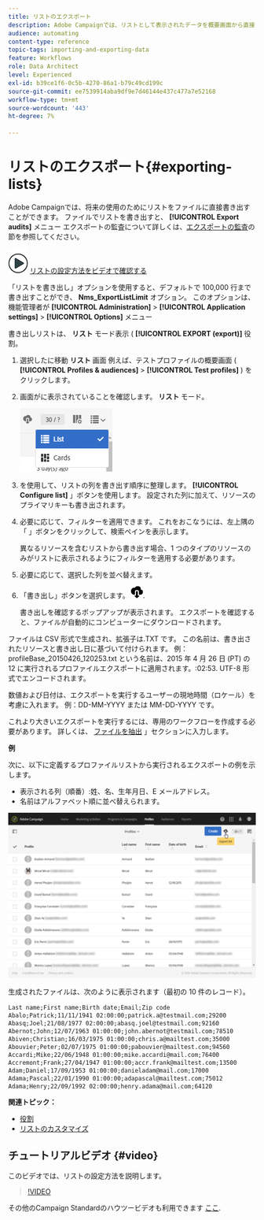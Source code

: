```yaml
---
title: リストのエクスポート
description: Adobe Campaignでは、リストとして表示されたデータを概要画面から直接ファイルに書き出し、後で使用することができます。
audience: automating
content-type: reference
topic-tags: importing-and-exporting-data
feature: Workflows
role: Data Architect
level: Experienced
exl-id: b39ce1f6-0c5b-4270-86a1-b79c49cd199c
source-git-commit: ee7539914aba9df9e7d46144e437c477a7e52168
workflow-type: tm+mt
source-wordcount: '443'
ht-degree: 7%

---
```


# リストのエクスポート{#exporting-lists}

Adobe Campaignでは、将来の使用のためにリストをファイルに直接書き出すことができます。 ファイルでリストを書き出すと、 **[!UICONTROL Export audits]** メニュー エクスポートの監査について詳しくは、[エクスポートの監査](../../administration/using/auditing-export-logs.md)の節を参照してください。

![](assets/do-not-localize/how-to-video.png) [リストの設定方法をビデオで確認する](#video)

「リストを書き出し」オプションを使用すると、デフォルトで 100,000 行まで書き出すことができ、 **Nms_ExportListLimit** オプション。 このオプションは、機能管理者が **[!UICONTROL Administration]** > **[!UICONTROL Application settings]** > **[!UICONTROL Options]** メニュー

書き出しリストは、 **リスト** モード表示 ( **[!UICONTROL EXPORT (export)]** 役割。

1. 選択したに移動 **リスト** 画面 例えば、テストプロファイルの概要画面 ( **[!UICONTROL Profiles & audiences]** > **[!UICONTROL Test profiles]** ) をクリックします。
1. 画面がに表示されていることを確認します。 **リスト** モード。

   ![](assets/export_list_mode_switch.png)

1. を使用して、リストの列を書き出す順序に整理します。 **[!UICONTROL Configure list]** 」ボタンを使用します。 設定された列に加えて、リソースのプライマリキーも書き出されます。
1. 必要に応じて、フィルターを適用できます。 これをおこなうには、左上隅の「 」ボタンをクリックして、検索ペインを表示します。

   異なるリソースを含むリストから書き出す場合、1 つのタイプのリソースのみがリストに表示されるようにフィルターを適用する必要があります。

1. 必要に応じて、選択した列を並べ替えます。
1. 「書き出し」ボタンを選択します。 ![](assets/exportlistbutton.png).

   書き出しを確認するポップアップが表示されます。 エクスポートを確認すると、ファイルが自動的にコンピューターにダウンロードされます。

ファイルは CSV 形式で生成され、拡張子は.TXT です。 この名前は、書き出されたリソースと書き出し日に基づいて付けられます。 例：profileBase_20150426_120253.txt という名前は、2015 年 4 月 26 日 (PT) の 12 に実行されるプロファイルエクスポートに適用されます。:02:53. UTF-8 形式でエンコードされます。

数値および日付は、エクスポートを実行するユーザーの現地時間（ロケール）を考慮に入れます。 例：DD-MM-YYYY または MM-DD-YYYY です。

これより大きいエクスポートを実行するには、専用のワークフローを作成する必要があります。 詳しくは、 [ファイルを抽出](../../automating/using/extract-file.md) 」セクションに入力します。

**例**

次に、以下に定義するプロファイルリストから実行されるエクスポートの例を示します。

* 表示される列（順番）:姓、名、生年月日、E メールアドレス。
* 名前はアルファベット順に並べ替えられます。

![](assets/export_list_example1.png)

生成されたファイルは、次のように表示されます（最初の 10 件のレコード）。

```
Last name;First name;Birth date;Email;Zip code
Abalo;Patrick;11/11/1941 02:00:00;patrick.a@testmail.com;29200
Abasq;Joel;21/08/1977 02:00:00;abasq.joel@testmail.com;92160
Abernot;John;12/07/1963 01:00:00;john.abernot@testmail.com;78510
Abiven;Christian;16/03/1975 01:00:00;chris.a@mailtest.com;35000
Abouvier;Peter;02/07/1975 01:00:00;pabouvier@mailtest.com;94560
Accardi;Mike;22/06/1948 01:00:00;mike.accardi@mail.com;76400
Accremont;Frank;27/04/1947 01:00:00;accr.frank@mailtest.com;13500
Adam;Daniel;17/09/1953 01:00:00;danieladam@mail.com;17000
Adama;Pascal;22/01/1990 01:00:00;adapascal@mailtest.com;75012
Adama;Henry;22/09/1992 02:00:00;henry.adama@mail.com;64120
```

**関連トピック：**

* [役割](../../administration/using/list-of-roles.md)
* [リストのカスタマイズ](../../start/using/customizing-lists.md)

## チュートリアルビデオ {#video}

このビデオでは、リストの設定方法を説明します。

>[!VIDEO](https://video.tv.adobe.com/v/25288/?quality=12)

その他のCampaign Standardのハウツービデオも利用できます [ここ](https://experienceleague.adobe.com/docs/campaign-standard-learn/tutorials/overview.html?lang=ja).
